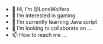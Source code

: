 - 👋 Hi, I’m @LoneWolfers
- 👀 I’m interested in gaming
- 🌱 I’m currently learning Java script
- 💞️ I’m looking to collaborate on ...
- 📫 How to reach me ...

<!---
LoneWolfers/LoneWolfers is a ✨ special ✨ repository because its `README.md` (this file) appears on your GitHub profile.
You can click the Preview link to take a look at your changes.
--->
